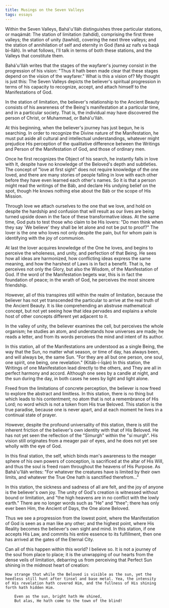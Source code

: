 ```yaml
---
title: Musings on the Seven Valleys
tags: essays
---
```


Within the Seven Valleys, Bahá'u'lláh distinguishes three particular stations,
or maqámát: The station of limitation (tahdíd), comprising the first three
valleys; the station of unity (tawhíd), covering the next three valleys; and
the station of annihilation of self and eternity in God (faná az nafs va baqá
bi-lláh). In what follows, I'll talk in terms of both these stations, and the
Valleys that constitute them.

Bahá'u'lláh writes that the stages of the wayfarer's journey consist in the
progression of his vision: "Thus it hath been made clear that these stages
depend on the vision of the wayfarer." What is this a vision of? My thought is
just this: The Seven Valleys depicts the believer's spiritual progression in
terms of his capacity to recognize, accept, and attach himself to the
Manifestations of God.

In the station of limitation, the believer's relationship to the Ancient
Beauty consists of his awareness of the Being's manifestation at a particular
time, and in a particular society. That is, the individual may have discovered
the person of Christ, or Muhammad, or Bahá'u'lláh.

At this beginning, when the believer's journey has just begun, he is
searching. In order to recognize the Divine nature of the Manifestation, he
must put aside all cultural and intellectual understandings, whatever might
prejudice His perception of the qualitative difference between the Writings
and Person of the Manifestation of God, and those of ordinary men.

Once he first recognizes the Object of his search, he instantly falls in love
with It, despite have no knowledge of the Beloved's depth and subtleties. The
concept of "love at first sight" does not require knowledge of the one loved,
and there are many stories of people falling in love with each other before
they have even learned each other's names. So it is that a person might read
the writings of the Báb, and declare His undying belief on the spot, though He
knows nothing else about the Báb or the scope of His Mission.

Through love we attach ourselves to the one that we love, and hold on
despite the hardship and confusion that will result as our lives are being
turned upside down in the face of these transformative ideas. At the same
time, God puts to test those who claim to be His lovers: "Do men think when
they say `We believe' they shall be let alone and not be put to proof?" The
lover is the one who loves not only despite the pain, but for whom pain is
identifying with the joy of communion.

At last the lover acquires knowledge of the One he loves, and begins to
perceive the wholeness, and unity, and perfection of that Being. He sees how
all ideas are harmonized, how conflicting ideas express the same meaning, and
how the harshest of Laws is in fact a benefit. That is, he perceives not only
the Glory, but also the Wisdom, of the Manifestation of God. If the word of
the Manifestation begets war, this is in fact the foundation of peace; in the
wrath of God, he perceives the most sincere friendship.

However, all of this transpires still within the realm of limitation, because
the believer has not yet transcended the particular to arrive at the real
truth of the Ancient Beauty. It is like comprehending an abstruse mathematical
concept, but not yet seeing how that idea pervades and explains a whole host
of other concepts different yet adjacent to it.

In the valley of unity, the believer examines the cell, but perceives the
whole organism; he studies an atom, and understands how universes are made; he
reads a letter, and from its words perceives the mind and intent of its
author.

In this station, all of the Manifestations are understood as a single Being,
the way that the Sun, no matter what season, or time of day, has always been,
and will always be, the same Sun. "For they are all but one person, one soul,
one spirit, one being, one revelation." (Kitáb-i-Íqán) In this station, the
Writings of one Manifestation lead directly to the others, and They are all in
perfect harmony and accord. Although one sees by a candle at night, and the
sun during the day, in both cases he sees by light and light alone.

Freed from the limitations of concrete perception, the believer is now freed
to explore the abstract and limitless. In this station, there is no thing but
which leads to his contentment; no atom that is not a remembrance of His Lord;
no word which is not a token from His true Beloved. This station is the true
paradise, because one is never apart, and at each moment he lives in a
continual state of prayer.

However, despite the profound universality of this station, there is still the
inherent friction of the believer's own identity with that of His Beloved. He
has not yet seen the reflection of the "Simurgh" within the "sí murgh". His
vision still originates from a meager pair of eyes, and he does not yet see
wholly with the eye of God.

In this final station, the self, which binds man's awareness to the meager
sphere of his own powers of conception, is sacrificed at the altar of His
Will, and thus the soul is freed roam throughout the heavens of His Purpose.
As Bahá'u'lláh writes: "For whatever the creatures have is limited by their
own limits, and whatever the True One hath is sanctified therefrom..."

In this station, the sickness and sadness of all are felt, and the joy of
anyone is the believer's own joy. The unity of God's creation is witnessed
without bound or limitation, and "the high heavens are in no conflict with the
lowly earth." There are no longer words such as "He" and "thee"; there has
only ever been Him, the Ancient of Days, the One alone Beloved.

Thus we see a progression from the lowest point, where the Manifestation of
God is seen as a man like any other; and the highest point, where His Reality
becomes the believer's own sight and mind. In this station, if one accepts His
Law, and commits his entire essence to its fulfillment, then one has arrived
at the gates of the Eternal City.

Can all of this happen within this world? I believe so. It is not a journey of
the soul from place to place; it is the unwrapping of our hearts from the
dense veils of limitation, debarring us from perceiving that Perfect Sun
shining in the midmost heart of creation:

    How strange that while the Beloved is visible as the sun, yet the
    heedless still hunt after tinsel and base metal. Yea, the intensity
    of His revelation hath covered Him, and the fullness of His shining
    forth hath hidden Him.

        Even as the sun, bright hath He shined,
        But alas, He hath come to the town of the blind!

